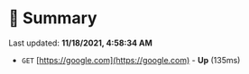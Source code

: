 # 📖 Summary
Last updated: **11/18/2021, 4:58:34 AM**

- `GET` [https://google.com](https://google.com) - **Up** (135ms)
